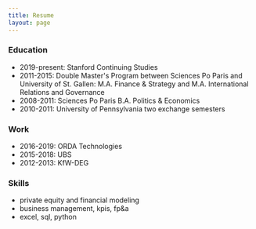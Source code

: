 ```yaml
---
title: Resume
layout: page
---
```


### Education

* 2019-present: Stanford Continuing Studies
* 2011-2015: Double Master's Program between Sciences Po Paris and University of St. Gallen: M.A. Finance & Strategy and M.A. International Relations and Governance
* 2008-2011: Sciences Po Paris B.A. Politics & Economics 
* 2010-2011: University of Pennsylvania two exchange semesters

### Work

* 2016-2019: ORDA Technologies 
* 2015-2018: UBS
* 2012-2013: KfW-DEG  

### Skills

* private equity and financial modeling
* business management, kpis, fp&a
* excel, sql, python
